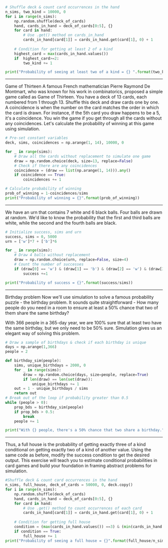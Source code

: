 ```py
# Shuffle deck & count card occurrences in the hand
n_sims, two_kind = 10000, 0
for i in range(n_sims):
    np.random.shuffle(deck_of_cards)
    hand, cards_in_hand = deck_of_cards[0:5], {}
    for card in hand:
        # Use .get() method on cards_in_hand
        cards_in_hand[card[1]] = cards_in_hand.get(card[1], 0) + 1
    
    # Condition for getting at least 2 of a kind
    highest_card = max(cards_in_hand.values())
    if  highest_card>=2: 
        two_kind += 1

print("Probability of seeing at least two of a kind = {} ".format(two_kind/n_sims))
```
---
Game of Thirteen
A famous French mathematician Pierre Raymond De Montmart, who was known for his work in combinatorics, proposed a simple game called as Game of Thirteen. You have a deck of 13 cards, each numbered from 1 through 13. Shuffle this deck and draw cards one by one. A coincidence is when the number on the card matches the order in which the card is drawn. For instance, if the 5th card you draw happens to be a 5, it's a coincidence. You win the game if you get through all the cards without any coincidences. Let's calculate the probability of winning at this game using simulation.

```py
# Pre-set constant variables
deck, sims, coincidences = np.arange(1, 14), 10000, 0

for _ in range(sims):
    # Draw all the cards without replacement to simulate one game
    draw = np.random.choice(deck, size=13, replace=False) 
    # Check if there are any coincidences
    coincidence = (draw == list(np.arange(1, 14))).any()
    if coincidence == True:
        coincidences += 1

# Calculate probability of winning
prob_of_winning = 1-coincidences/sims
print("Probability of winning = {}".format(prob_of_winning))
```
---
We have an urn that contains 7 white and 6 black balls. Four balls are drawn at random. 
We'd like to know the probability that the first and third balls are white, 
while the second and the fourth balls are black.
```py
# Initialize success, sims and urn
success, sims = 0, 5000
urn = ['w']*7 + ['b']*6

for _ in range(sims):
    # Draw 4 balls without replacement
    draw = np.random.choice(urn, replace=False, size=4)
    # Count the number of successes
    if (draw[0] == 'w') & (draw[1] == 'b') & (draw[2] == 'w') & (draw[3] == 'b'):
        success +=1

print("Probability of success = {}".format(success/sims))
```
---
Birthday problem
Now we'll use simulation to solve a famous probability puzzle - the birthday problem. 
It sounds quite straightforward - How many people do you need in a room to 
ensure at least a 50% chance that two of them share the same birthday?

With 366 people in a 365-day year, we are 100% sure that at least two have the same birthday, 
but we only need to be 50% sure. Simulation gives us an elegant way of solving this problem.
```py
# Draw a sample of birthdays & check if each birthday is unique
days = np.arange(1,366)
people = 2

def birthday_sim(people):
    sims, unique_birthdays = 2000, 0 
    for _ in range(sims):
        draw = np.random.choice(days, size=people, replace=True) 
        if len(draw) == len(set(draw)): 
            unique_birthdays += 1
    out = 1 - unique_birthdays / sims
    return out
# Break out of the loop if probability greater than 0.5
while (people > 0):
    prop_bds = birthday_sim(people)
    if prop_bds > 0.5: 
        break
    people += 1

print("With {} people, there's a 50% chance that two share a birthday.".format(people))
```
---
Thus, a full house is the probability of getting exactly three of a kind conditional 
on getting exactly two of a kind of another value. Using the same code as before, modify the success condition to get the desired output. This exercise will teach you to estimate conditional probabilities in card games and build your foundation in framing abstract problems for simulation.
```py
#Shuffle deck & count card occurrences in the hand
n_sims, full_house, deck_of_cards = 50000, 0, deck.copy()
for i in range(n_sims):
    np.random.shuffle(deck_of_cards)
    hand, cards_in_hand = deck_of_cards[0:5], {}
    for card in hand:
        # Use .get() method to count occurrences of each card
        cards_in_hand[card[1]] = cards_in_hand.get(card[1], 0) + 1
        
    # Condition for getting full house
    condition = (max(cards_in_hand.values()) ==3) & (min(cards_in_hand.values())==2)
    if condition == True: 
        full_house += 1
print("Probability of seeing a full house = {}".format(full_house/n_sims))
```

